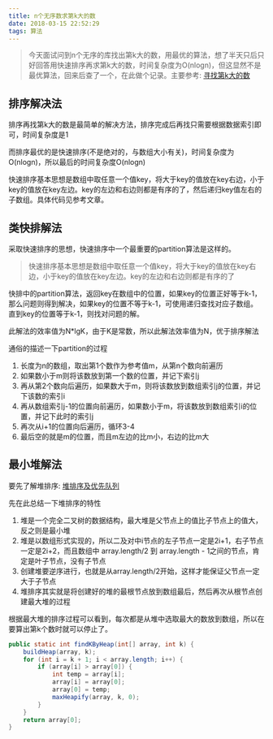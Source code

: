 ```yaml
---
title: n个无序数求第k大的数
date: 2018-03-15 22:52:29
tags: 算法
---
```


> 今天面试问到n个无序的库找出第k大的数，用最优的算法，想了半天只后只好回答用快速排序再求第k大的数，时间复杂度为O(nlogn)，但这显然不是最优算法，回来后查了一个，在此做个记录。主要参考: [寻找第k大的数](https://www.jianshu.com/p/33ee33ce8699)

## 排序解决法

排序再找第k大的数是最简单的解决方法，排序完成后再找只需要根据数据索引即可，时间复杂度是1

而排序最优的是快速排序(不是绝对的，与数组大小有关)，时间复杂度为O(nlogn)，所以最后的时间复杂度O(nlogn)

快速排序基本思想是数组中取任意一个值key，将大于key的值放在key右边，小于key的值放在key左边。key的左边和右边则都是有序的了，然后递归key值左右的子数组。具体代码见参考文章。


## 类快排解法

采取快速排序的思想，快速排序中一个最重要的partition算法是这样的。
>快速排序基本思想是数组中取任意一个值key，将大于key的值放在key右边，小于key的值放在key左边。key的左边和右边则都是有序的了

快排中的partition算法，返回key在数组中的位置，如果key的位置正好等于k-1，那么问题则得到解决，如果key的位置不等于k-1，可使用递归查找对应子数组。直到key的位置等于k-1，则找对问题的解。

此解法的效率值为N*lgK，由于K是常数，所以此解法效率值为N，优于排序解法

通俗的描述一下partition的过程

1. 长度为n的数组，取出第1个数作为参考值m，从第n个数向前遍历
2. 如果数小于m则将该数放到第一个数的位置，并记下索引j
3. 再从第2个数向后遍历，如果数大于m，则将该数放到数组索引j的位置，并记下该数的索引i
4. 再从数组索引j-1的位置向前遍历，如果数小于m，将该数放到数组索引i的位置，并记下此时的索引j
5. 再次从i+1的位置向后遍历，循环3-4
6. 最后空的就是m的位置，而且m左边的比m小，右边的比m大

## 最小堆解法

要先了解堆排序: [堆排序及优先队列](https://www.jianshu.com/p/404855a603a4)

先在此总结一下堆排序的特性

1. 堆是一个完全二叉树的数据结构，最大堆是父节点上的值比子节点上的值大，反之则是最小堆
2. 堆是以数组形式实现的，所以二及对中i节点的左子节点一定是2i+1，右子节点一定是2i+2，而且数组中 array.length/2 到 array.length - 1之间的节点，肯定是叶子节点，没有子节点
3. 创建堆要逆序进行，也就是从array.length/2开始，这样才能保证父节点一定大于子节点
4. 堆排序其实就是将创建好的堆的最根节点放到数组最后，然后再次从根节点创建最大堆的过程

根据最大堆的排序过程可以看到，每次都是从堆中选取最大的数放到数组，所以在要算出第k个数时就可以停止了。

```java
public static int findKByHeap(int[] array, int k) {
    buildHeap(array, k);
    for (int i = k + 1; i < array.length; i++) {
        if (array[i] > array[0]) {
            int temp = array[i];
            array[i] = array[0];
            array[0] = temp;
            maxHeapify(array, k, 0);
        }
    }
    return array[0];
}
```